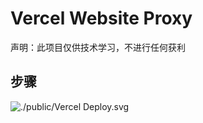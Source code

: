 # Vercel Website Proxy

声明：此项目仅供技术学习，不进行任何获利
## 步骤
![./public/Vercel Deploy.svg](https://vercel.com/import/project?template=https://github.com/mirror)
